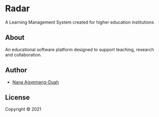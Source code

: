# Radar
 A Learning Management System created for higher education institutions
## About
 An educational software platform designed to support teaching, research and collaboration.
 
## Author
 - [Nana Agyemang-Duah](https://github.com/NanaADuah)
  
## License
Copyright © 2021
